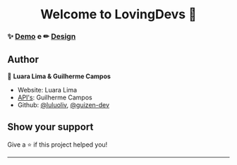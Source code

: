 <h1 align="center">Welcome to LovingDevs 👋</h1>

### ✨ [Demo](https:/luluoliv.github.io/lovepage/) e ✏ [Design](https://www.figma.com/file/ORTGCVBP53r8833r17wLKp/LovingDevs-2.0?node-id=0%3A1&t=Bie6dWctmPOl3vpL-1)

## Author

👤 **Luara Lima & Guilherme Campos**

* Website: Luara Lima
* [API's](https://github.com/guizen-dev/lovepage_api): Guilherme Campos
* Github: [@luluoliv](https://github.com/luluoliv), [@guizen-dev](https://github.com/guizen-dev)

## Show your support

Give a ⭐️ if this project helped you!

***
